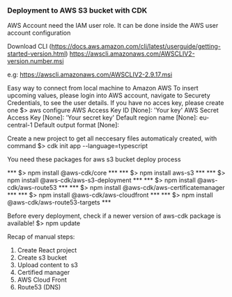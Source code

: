 ### Deployment to AWS S3 bucket with CDK ###

AWS Account need the IAM user role. It can be done inside the AWS user account configuration 

Download CLI (https://docs.aws.amazon.com/cli/latest/userguide/getting-started-version.html)
https://awscli.amazonaws.com/AWSCLIV2-version.number.msi

e.g: https://awscli.amazonaws.com/AWSCLIV2-2.9.17.msi

Easy way to connect from local machine to Amazon AWS
To insert upcoming values, please login into AWS account, navigate to Securety Credentials, to see the user details. If you have no acces key, please create one
$> aws configure
AWS Access Key ID [None]: 'Your key'
AWS Secret Access Key [None]: 'Your secret key'
Default region name [None]: eu-central-1
Default output format [None]:

Create a new project to get all neccesary files automaticaly created, with command
$> cdk init app --language=typescript

You need these packages for aws s3 bucket deploy process

*** $> npm install @aws-cdk/core ***
*** $> npm install aws-s3 ***
*** $> npm install @aws-cdk/aws-s3-deployment ***
*** $> npm install @aws-cdk/aws-route53 ***
*** $> npm install @aws-cdk/aws-certificatemanager ***
*** $> npm install @aws-cdk/aws-cloudfront ***
*** $> npm install @aws-cdk/aws-route53-targets ***

Before every deployment, check if a newer version of aws-cdk package is available!
$> npm update

Recap of manual steps:
1. Create React project
2. Create s3 bucket
3. Upload content to s3
4. Certified manager
5. AWS Cloud Front
6. Route53 (DNS)
